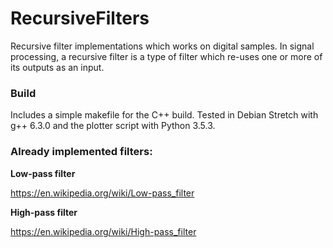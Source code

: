 # RecursiveFilters
Recursive filter implementations which works on digital samples. In signal processing, a recursive filter is a type of filter which re-uses one or more of its outputs as an input.

### Build
Includes a simple makefile for the C++ build. Tested in Debian Stretch with g++ 6.3.0 and the plotter script with Python 3.5.3.

### Already implemented filters:
**Low-pass filter**

https://en.wikipedia.org/wiki/Low-pass_filter

**High-pass filter**

https://en.wikipedia.org/wiki/High-pass_filter